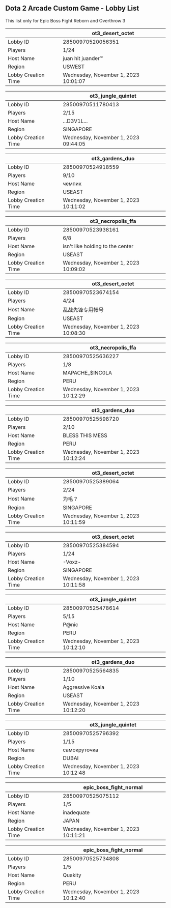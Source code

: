 ## Dota 2 Arcade Custom Game - Lobby List

This list only for Epic Boss Fight Reborn and Overthrow 3

|  | ot3_desert_octet |
| ------ | ------ |
| Lobby ID | 28500970520056351 |
| Players | 1/24 |
| Host Name | juan hit juander™ |
| Region | USWEST |
| Lobby Creation Time | Wednesday, November 1, 2023 10:01:07 |


|  | ot3_jungle_quintet |
| ------ | ------ |
| Lobby ID | 28500970511780413 |
| Players | 2/15 |
| Host Name | ...D3V1L... |
| Region | SINGAPORE |
| Lobby Creation Time | Wednesday, November 1, 2023 09:44:05 |


|  | ot3_gardens_duo |
| ------ | ------ |
| Lobby ID | 28500970524918559 |
| Players | 9/10 |
| Host Name | чемпик |
| Region | USEAST |
| Lobby Creation Time | Wednesday, November 1, 2023 10:11:02 |


|  | ot3_necropolis_ffa |
| ------ | ------ |
| Lobby ID | 28500970523938161 |
| Players | 6/8 |
| Host Name | isn't like holding to the center |
| Region | USEAST |
| Lobby Creation Time | Wednesday, November 1, 2023 10:09:02 |


|  | ot3_desert_octet |
| ------ | ------ |
| Lobby ID | 28500970523674154 |
| Players | 4/24 |
| Host Name | 乱战先锋专用帐号 |
| Region | USEAST |
| Lobby Creation Time | Wednesday, November 1, 2023 10:08:30 |


|  | ot3_necropolis_ffa |
| ------ | ------ |
| Lobby ID | 28500970525636227 |
| Players | 1/8 |
| Host Name | MAPACHE_$INC0LA |
| Region | PERU |
| Lobby Creation Time | Wednesday, November 1, 2023 10:12:29 |


|  | ot3_gardens_duo |
| ------ | ------ |
| Lobby ID | 28500970525598720 |
| Players | 2/10 |
| Host Name | BLESS THIS MESS |
| Region | PERU |
| Lobby Creation Time | Wednesday, November 1, 2023 10:12:24 |


|  | ot3_desert_octet |
| ------ | ------ |
| Lobby ID | 28500970525389064 |
| Players | 2/24 |
| Host Name | 为毛？ |
| Region | SINGAPORE |
| Lobby Creation Time | Wednesday, November 1, 2023 10:11:59 |


|  | ot3_desert_octet |
| ------ | ------ |
| Lobby ID | 28500970525384594 |
| Players | 1/24 |
| Host Name | -Voxz- |
| Region | SINGAPORE |
| Lobby Creation Time | Wednesday, November 1, 2023 10:11:58 |


|  | ot3_jungle_quintet |
| ------ | ------ |
| Lobby ID | 28500970525478614 |
| Players | 5/15 |
| Host Name | P@nic |
| Region | PERU |
| Lobby Creation Time | Wednesday, November 1, 2023 10:12:10 |


|  | ot3_gardens_duo |
| ------ | ------ |
| Lobby ID | 28500970525564835 |
| Players | 1/10 |
| Host Name | Aggressive Koala |
| Region | USEAST |
| Lobby Creation Time | Wednesday, November 1, 2023 10:12:20 |


|  | ot3_jungle_quintet |
| ------ | ------ |
| Lobby ID | 28500970525796392 |
| Players | 1/15 |
| Host Name | самокруточка |
| Region | DUBAI |
| Lobby Creation Time | Wednesday, November 1, 2023 10:12:48 |


|  | epic_boss_fight_normal |
| ------ | ------ |
| Lobby ID | 28500970525075112 |
| Players | 1/5 |
| Host Name | inadequate |
| Region | JAPAN |
| Lobby Creation Time | Wednesday, November 1, 2023 10:11:21 |


|  | epic_boss_fight_normal |
| ------ | ------ |
| Lobby ID | 28500970525734808 |
| Players | 1/5 |
| Host Name | Quakity |
| Region | PERU |
| Lobby Creation Time | Wednesday, November 1, 2023 10:12:40 |


